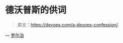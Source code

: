 # 德沃普斯的供词

> 原文：<https://devops.com/a-devops-confession/>

— [罗尔泊](https://devops.com/author/breselman/)